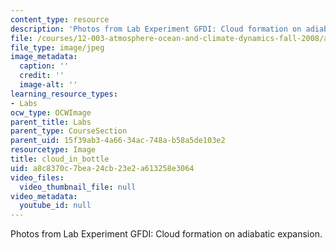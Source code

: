 ```yaml
---
content_type: resource
description: 'Photos from Lab Experiment GFDI: Cloud formation on adiabatic expansion.'
file: /courses/12-003-atmosphere-ocean-and-climate-dynamics-fall-2008/a8c8370c7bea24cb23e2a613258e3064_cloud_in_bottle.jpg
file_type: image/jpeg
image_metadata:
  caption: ''
  credit: ''
  image-alt: ''
learning_resource_types:
- Labs
ocw_type: OCWImage
parent_title: Labs
parent_type: CourseSection
parent_uid: 15f39ab3-4a66-34ac-748a-b58a5de103e2
resourcetype: Image
title: cloud_in_bottle
uid: a8c8370c-7bea-24cb-23e2-a613258e3064
video_files:
  video_thumbnail_file: null
video_metadata:
  youtube_id: null
---
```

Photos from Lab Experiment GFDI: Cloud formation on adiabatic expansion.

